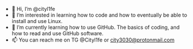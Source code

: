 - 👋 Hi, I’m @cityl1fe
- 👀 I’m interested in learning how to code and how to eventually be able to install and use Linux.
- 🌱 I’m currently learning how to use GitHub. The basics of coding, and how to read and use GitHub software.
- 📫  You can reach me on TG @Cityl1fe or city3030@protonmail.com
